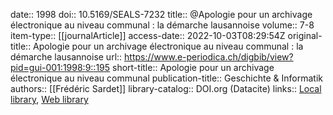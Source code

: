 date:: 1998
doi:: 10.5169/SEALS-7232
title:: @Apologie pour un archivage électronique au niveau communal : la démarche lausannoise
volume:: 7-8
item-type:: [[journalArticle]]
access-date:: 2022-10-03T08:29:54Z
original-title:: Apologie pour un archivage électronique au niveau communal : la démarche lausannoise
url:: https://www.e-periodica.ch/digbib/view?pid=gui-001:1998:9::195
short-title:: Apologie pour un archivage électronique au niveau communal
publication-title:: Geschichte & Informatik
authors:: [[Frédéric Sardet]]
library-catalog:: DOI.org (Datacite)
links:: [Local library](zotero://select/groups/2386895/items/KQPENRJA), [Web library](https://www.zotero.org/groups/2386895/items/KQPENRJA)
